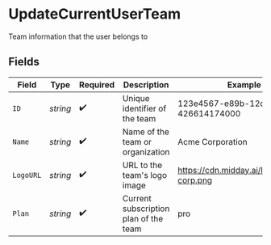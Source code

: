 # UpdateCurrentUserTeam

Team information that the user belongs to


## Fields

| Field                                     | Type                                      | Required                                  | Description                               | Example                                   |
| ----------------------------------------- | ----------------------------------------- | ----------------------------------------- | ----------------------------------------- | ----------------------------------------- |
| `ID`                                      | *string*                                  | :heavy_check_mark:                        | Unique identifier of the team             | 123e4567-e89b-12d3-a456-426614174000      |
| `Name`                                    | *string*                                  | :heavy_check_mark:                        | Name of the team or organization          | Acme Corporation                          |
| `LogoURL`                                 | *string*                                  | :heavy_check_mark:                        | URL to the team's logo image              | https://cdn.midday.ai/logos/acme-corp.png |
| `Plan`                                    | *string*                                  | :heavy_check_mark:                        | Current subscription plan of the team     | pro                                       |